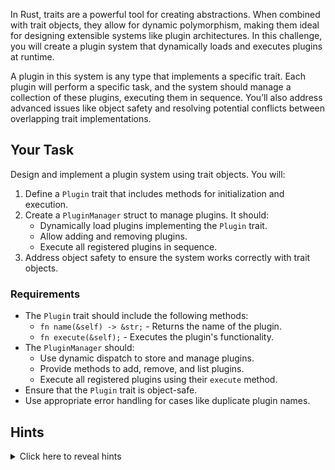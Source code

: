 In Rust, traits are a powerful tool for creating abstractions. When combined with trait objects, they allow for dynamic polymorphism, making them ideal for designing extensible systems like plugin architectures. In this challenge, you will create a plugin system that dynamically loads and executes plugins at runtime.

A plugin in this system is any type that implements a specific trait. Each plugin will perform a specific task, and the system should manage a collection of these plugins, executing them in sequence. You’ll also address advanced issues like object safety and resolving potential conflicts between overlapping trait implementations.

## Your Task

Design and implement a plugin system using trait objects. You will:

1. Define a `Plugin` trait that includes methods for initialization and execution.
2. Create a `PluginManager` struct to manage plugins. It should:
   - Dynamically load plugins implementing the `Plugin` trait.
   - Allow adding and removing plugins.
   - Execute all registered plugins in sequence.
3. Address object safety to ensure the system works correctly with trait objects.

### Requirements

- The `Plugin` trait should include the following methods:
  - `fn name(&self) -> &str;` - Returns the name of the plugin.
  - `fn execute(&self);` - Executes the plugin's functionality.
- The `PluginManager` should:
  - Use dynamic dispatch to store and manage plugins.
  - Provide methods to add, remove, and list plugins.
  - Execute all registered plugins using their `execute` method.
- Ensure that the `Plugin` trait is object-safe.
- Use appropriate error handling for cases like duplicate plugin names.

## Hints

<details>
    <summary>Click here to reveal hints</summary>

- **Object Safety**: Remember that traits used with trait objects must be object-safe. This means no methods with generic parameters or `Self` in non-where clause positions.
- **Dynamic Dispatch**: Store plugins in a `Vec<Box<dyn Plugin>>` for dynamic dispatch.
- **Plugin Uniqueness**: Use the `name` method to identify and ensure uniqueness among plugins.
- **Iterators**: Leverage iterators to execute plugins in sequence or to filter them by specific criteria.

</details>
